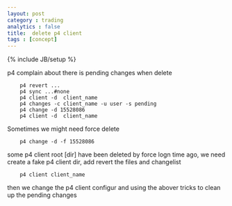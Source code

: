 ```yaml
---
layout: post
category : trading 
analytics : false
title:  delete p4 client 
tags : [concept]
---
```

{% include JB/setup %}

p4 complain about there is pending changes when delete 
		
		p4 revert ...
		p4 sync ...#none 
		p4 client -d  client_name
		p4 changes -c client_name -u user -s pending
		p4 change -d 15528086
		p4 client -d  client_name

Sometimes we might need force delete 

		p4 change -d -f 15528086

some  p4 client root [dir] have been deleted by force logn time ago, we need create a fake p4 client dir, add revert the files and changelist 

		p4 client client_name 
     	
then we change the p4 client configur and using the abover tricks to clean up the pending changes 

